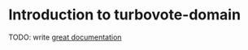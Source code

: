 # Introduction to turbovote-domain

TODO: write [great documentation](http://jacobian.org/writing/what-to-write/)
